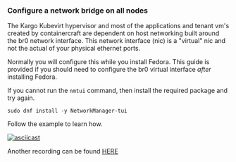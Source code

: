 ### Configure a network bridge on all nodes

The Kargo Kubevirt hypervisor and most of the applications and tenant vm's created by containercraft are dependent on host networking built around the br0 network interface. This network interface (nic) is a "virtual" nic and not the actual of your physical ethernet ports.

Normally you will configure this while you install Fedora. This guide is provided if you should need to configure the br0 virtual interface *after* installing Fedora.

If you cannot run the `nmtui` command, then install the required package and try again.
```
sudo dnf install -y NetworkManager-tui
```

Follow the example to learn how.

[![asciicast](https://asciinema.org/a/ffiXIXpO2sjMEG2VOkyLeU8Jk.png)](https://asciinema.org/a/ffiXIXpO2sjMEG2VOkyLeU8Jk)

Another recording can be found [HERE](./web/create_br0.svg)
